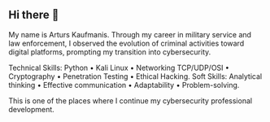 ## Hi there 👋
My name is Arturs Kaufmanis. Through my career in military service and law enforcement, I observed the evolution of criminal activities toward digital platforms, prompting my transition into cybersecurity.

Technical Skills: Python • Kali Linux • Networking TCP/UDP/OSI • Cryptography • Penetration Testing • Ethical Hacking.
Soft Skills: Analytical thinking • Effective communication • Adaptability • Problem-solving.

This is one of the places where I continue my cybersecurity professional development.
